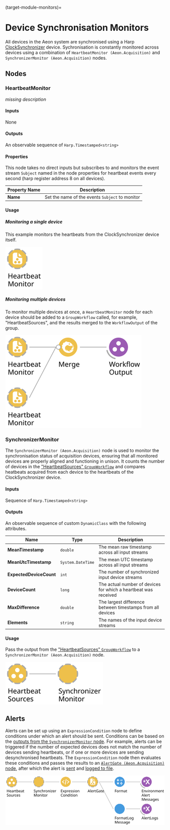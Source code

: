 (target-module-monitors)=
# Device Synchronisation Monitors

All devices in the Aeon system are synchronised using a Harp [ClockSynchronizer](https://github.com/harp-tech/device.clocksynchronizer) device. 
Sychronisation is constantly monitored across devices using a combination of `HeartbeatMonitor (Aeon.Acquisition)` and `SynchronizerMonitor (Aeon.Acquisition)` nodes.

## Nodes
### HeartbeatMonitor
<!-- missing heartbeat monitor description -->
_missing description_

#### Inputs
None

#### Outputs
An observable sequence of `Harp.Timestamped<string>` 

#### Properties
This node takes no direct inputs but subscribes to and monitors the event stream `Subject` named in the node properties for heartbeat events every second (harp register address 8 on all devices). 

| Property Name  | Description                                                                           |
|--------------------|-------------------------------------------------------------------------------------------|
| **Name**           | Set the name of the events `Subject` to monitor                                           |

#### Usage
##### Monitoring a single device
This example monitors the heartbeats from the ClockSynchronizer device itself.

![Aeon.Acquisition.HeartbeatMonitor](../../workflows/heartbeatMonitor.svg)

##### Monitoring multiple devices
To monitor multiple devices at once, a `HeartbeatMonitor` node for each device should be added to a `GroupWorkflow` called, for example, "HeartbeatSources", and the results merged to the `WorkflowOutput` of the group.

![Aeon.Acquisition.HeartbeatSources merge](../../workflows/heartbeatSourcesInt.svg)

### SynchronizerMonitor
The `SynchronizerMonitor (Aeon.Acquisition)` node is used to monitor the synchronisation status of acquisition devices, ensuring that all monitored devices are properly aligned and functioning in unison. 
It counts the number of devices in the ["HeartbeatSources" `GroupWorkflow`](#monitoring-multiple-devices) and compares heatbeats acquired from each device to the heartbeats of the ClockSynchronizer device. 

#### Inputs
Sequence of `Harp.Timestamped<string>`

#### Outputs
An observable sequence of custom `DynamicClass` with the following attributes. 

| Name                | Type           | Description                                                   |
|-------------------------|--------------------|------------------------------------------------------------------|
| **MeanTimestamp**       | `double`           | The mean raw timestamp across all input streams                  |
| **MeanUtcTimestamp**    | `System.DateTime`  | The mean UTC timestamp across all input streams                  |
| **ExpectedDeviceCount** | `int`              | The number of synchronized input device streams                  |
| **DeviceCount**         | `long`             | The actual number of devices for which a heartbeat was received  |
| **MaxDifference**       | `double`           | The largest difference between timestamps from all devices       |
| **Elements**            | `string`           | The names of the input device streams                            |

#### Usage
Pass the output from the ["HeartbeatSources" `GroupWorkflow`](#monitoring-multiple-devices) to a `SynchronizerMonitor (Aeon.Acquisition)` node. 

![Aeon.Acquisition.HeartbeatSources](../../workflows/heartbeatSources.svg)

## Alerts
Alerts can be set up using an `ExpressionCondition` node to define conditions under which an alert should be sent.
Conditions can be based on the [outputs from the `SynchronizerMonitor` node](#synchronizermonitor).
For example, alerts can be triggered if the number of expected devices does not match the number of devices sending heartbeats, or if one or more devices are sending desynchronised heartbeats.
The `ExpressionCondition` node then evaluates these conditions and passes the results to an [`AlertGate (Aeon.Acquisition)` node](./alerts.md#alertgate), after which the alert is [sent](./alerts.md#sendalert) and [logged to file](./alerts.md#formatlogmessage).

![SynchMonitorLogs](../../workflows/synchMonitorLogs.svg)